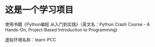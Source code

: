# 这是一个学习项目

使用书籍《Python编程 从入门到实践》（英文名：Python Crash Course - A Hands-On, Project-Based Introduction to Programming)

虚拟环境名称：learn-PCC
